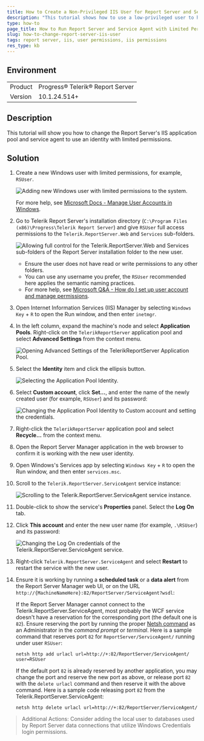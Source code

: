 ```yaml
---
title: How to Create a Non-Privileged IIS User for Report Server and Service Agent
description: "This tutorial shows how to use a low-privileged user to host the Report Server on IIS."
type: how-to
page_title: How to Run Report Server and Service Agent with Limited Permissions
slug: how-to-change-report-server-iis-user
tags: report server, iis, user permissions, iis permissions
res_type: kb
---
```


## Environment

|  |  |
|---------|-----------------|
| Product | Progress® Telerik® Report Server |
| Version | 10.1.24.514+ |

## Description

This tutorial will show you how to change the Report Server's IIS application pool and service agent to use an identity with limited permissions.

## Solution

1. Create a new Windows user with limited permissions, for example, `RSUser`.

	![Adding new Windows user with limited permissions to the system.](images/change-iis-user/1-add-new-user.png)

	For more help, see [Microsoft Docs - Manage User Accounts in Windows](https://support.microsoft.com/en-us/windows/manage-user-accounts-in-windows-104dc19f-6430-4b49-6a2b-e4dbd1dcdf32).

2. Go to Telerik Report Server's installation directory (`C:\Program Files (x86)\Progress\Telerik Report Server`) and give `RSUser` full access permissions to the `Telerik.ReportServer.Web` and `Services` sub-folders.

	![Allowing full control for the Telerik.ReportServer.Web and Services sub-folders of the Report Server installation folder to the new user.](images/change-iis-user/2-add-permissions-to-rsuser.png)

	- Ensure the user does not have read or write permissions to any other folders.
	- You can use any username you prefer, the `RSUser` recommended here applies the semantic naming practices.
	- For more help, see [Microsoft Q&A - How do I set up user account and manage permissions](https://learn.microsoft.com/en-us/answers/questions/1389054/how-do-i-set-up-user-accounts-and-manage-permissio).

3. Open Internet Information Services (IIS) Manager by selecting `Windows Key` + `R` to open the Run window, and then enter `inetmgr`.
4. In the left column, expand the machine's node and select **Application Pools**. Right-click on the `TelerikReportServer` application pool and select **Advanced Settings** from the context menu.

	![Opening Advanced Settings of the TelerikReportServer Application Pool.](images/change-iis-user/2.5-locate-application-pool.png)

5. Select the **Identity** item and click the ellipsis button.

	![Selecting the Application Pool Identity.](images/change-iis-user/3-open-iis-apppool-advanced-settings.png)

6. Select **Custom account**, click **Set…**, and enter the name of the newly created user (for example, `RSUser`) and its password:

	![Changing the Application Pool Identity to Custom account and setting the credentials.](images/change-iis-user/4-set-iis-apppool-identity.png)

7. Right-click the `TelerikReportServer` application pool and select **Recycle...** from the context menu.
8. Open the Report Server Manager application in the web browser to confirm it is working with the new user identity.
9. Open Windows's Services app by selecting `Windows Key` + `R` to open the Run window, and then enter `services.msc`.
10. Scroll to the `Telerik.ReportServer.ServiceAgent` service instance:

	![Scrolling to the Telerik.ReportServer.ServiceAgent service instance.](images/change-iis-user/5-services-panel.png)

11. Double-click to show the service's **Properties** panel. Select the **Log On** tab.
12. Click **This account** and enter the new user name (for example, `.\RSUser`) and its password:

	![Changing the Log On credentials of the Telerik.ReportServer.ServiceAgent service.](images/change-iis-user/6-services-set-local-user.png)

13. Right-click `Telerik.ReportServer.ServiceAgent` and select **Restart** to restart the service with the new user.
14. Ensure it is working by running a **scheduled task** or a **data alert** from the Report Server Manager web UI, or on the URL `http://{MachineNameHere}:82/ReportServer/ServiceAgent?wsdl`:

	If the Report Server Manager cannot connect to the Telerik.ReportServer.ServiceAgent, most probably the WCF service doesn't have a reservation for the corresponding port (the default one is `82`). Ensure reserving the port by running the proper [Netsh command](https://learn.microsoft.com/en-us/windows-server/networking/technologies/netsh/netsh-contexts) as an Administrator in the _command prompt_ or _terminal_. Here is a sample command that reserves port `82` for `ReportServer/ServiceAgent/` running under user `RSUser`:

	`netsh http add urlacl url=http://+:82/ReportServer/ServiceAgent/ user=RSUser`

	If the default port `82` is already reserved by another application, you may change the port and reserve the new port as above, or release port `82` with the `delete urlacl` command and then reserve it with the above command. Here is a sample code releasing port `82` from the Telerik.ReportServer.ServiceAgent:

	`netsh http delete urlacl url=http://+:82/ReportServer/ServiceAgent/`

> Additional Actions: Consider adding the local user to databases used by Report Server data connections that utilize Windows Credentials login permissions.

